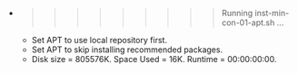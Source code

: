 * >>>>>>>>> Running inst-min-con-01-apt.sh ...
  * Set APT to use local repository first.
  * Set APT to skip installing recommended packages.
  * Disk size = 805576K. Space Used = 16K. Runtime = 00:00:00:00.
